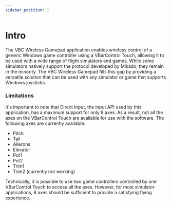 ```yaml
---
sidebar_position: 1
---
```


# Intro

The VBC Wireless Gamepad application enables wireless control of a generic Windows game controller using a VBarControl Touch, allowing it to be used with a wide range of flight simulators and games. While some simulators natively support the protocol developed by Mikado, they remain in the minority. The VBC Wireless Gamepad fills this gap by providing a versatile solution that can be used with any simulator or game that supports Windows joysticks.

### Limitations

It's important to note that Direct Input, the input API used by this application, has a maximum support for only 8 axes. As a result, not all the axes on the VBarControl Touch are available for use with the software. The following axes are currently available:

- Pitch
- Tail
- Ailerons
- Elevator
- Pot1
- Pot2
- Trim1
- Trim2 (currently not working)

Technically, it is possible to use two game controllers controlled by one VBarControl Touch to access all the axes. However, for most simulator applications, 8 axes should be sufficient to provide a satisfying flying experience.
